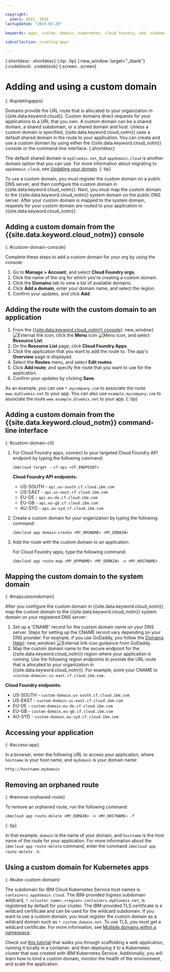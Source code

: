 ```yaml
---

copyright:
  years: 2015, 2019
lastupdated: "2019-03-29"

keywords: apps, custom, domain, kubernetes, cloud foundry, add, subdomain, custom route, dns, domainname, domain name, endpoint

subcollection: creating-apps

---
```


{:shortdesc: .shortdesc}
{:tip: .tip}
{:new_window: target="_blank"}
{:codeblock: .codeblock}
{:screen: .screen}

# Adding and using a custom domain
{: #updatingapps}

Domains provide the URL route that is allocated to your organization in {{site.data.keyword.cloud}}. Custom domains direct requests for your applications to a URL that you own. A custom domain can be a shared domain, a shared subdomain, or a shared domain and host. Unless a custom domain is specified, {{site.data.keyword.cloud_notm}} uses a default shared domain in the route to your application. You can create and use a custom domain by using either the {{site.data.keyword.cloud_notm}} console or the command-line interface.
{:shortdesc}

The default shared domain is `mybluemix.net`, but `appdomain.cloud` is another domain option that you can use. For more information about migrating to `appdomain.cloud`, see [Updating your domain](/docs/apps/tutorials?topic=creating-apps-update-domain).
{: tip}

To use a custom domain, you must register the custom domain on a public DNS server, and then configure the custom domain in {{site.data.keyword.cloud_notm}}. Next, you must map the custom domain to the {{site.data.keyword.cloud_notm}} system domain on the public DNS server. After your custom domain is mapped to the system domain, requests for your custom domain are routed to your application in {{site.data.keyword.cloud_notm}}.

## Adding a custom domain from the {{site.data.keyword.cloud_notm}} console
{: #custom-domain-console}

Complete these steps to add a custom domain for your org by using the console:

1. Go to **Manage > Account**, and select **Cloud Foundry orgs**.
2. Click the name of the org for which you're creating a custom domain.
3. Click the **Domains** tab to view a list of available domains.
4. Click **Add a domain**, enter your domain name, and select the region.
5. Confirm your updates, and click **Add**.

## Adding the route with the custom domain to an application

1. From the [{{site.data.keyword.cloud_notm}} console](https://{DomainName}){: new_window} ![External link icon](../icons/launch-glyph.svg "External link icon"), click the **Menu** icon ![Menu icon](../../icons/icon_hamburger.svg), and select **Resource List**.
2. On the **Resource List** page, click **Cloud Foundry Apps**.
3. Click the application that you want to add the route to. The app's **Overview** page is displayed.
4. Select the **Routes** menu, and select **Edit routes**.
5. Click **Add route**, and specify the route that you want to use for the application.
6. Confirm your updates by clicking **Save**.

As an example, you can use `*.mycompany.com` to associate the route `www.mybluemix.net` to your app. You can also use `example.mycompany.com` to associate the route `www.example.bluemix.net` to your app.
{: tip}

## Adding a custom domain from the {{site.data.keyword.cloud_notm}} command-line interface
{: #custom-domain-cli}

1. For Cloud Foundry apps, connect to your targeted Cloud Foundry API endpoint by typing the following command:
   ```
   ibmcloud target --cf-api <CF_ENDPOINT>
   ```
   
   **Cloud Foundry API endpoints:**
   * US-SOUTH - `api.us-south.cf.cloud.ibm.com`
   * US-EAST - `api.us-east.cf.cloud.ibm.com`
   * EU-DE - `api.eu-de.cf.cloud.ibm.com`
   * EU-GB - `api.eu-gb.cf.cloud.ibm.com`
   * AU-SYD - `api.au-syd.cf.cloud.ibm.com`
   
2. Create a custom domain for your organization by typing the following command:
   ```
   ibmcloud app domain-create <MY_ORGNAME> <MY_DOMAIN>
   ```

3. Add the route with the custom domain to an application.

   For Cloud Foundry apps, type the following command:
   ```
   ibmcloud app route-map <MY_APPNAME> <MY_DOMAIN> -n <MY_HOSTNAME>
   ```
   
## Mapping the custom domain to the system domain
{: #mapcustomdomain}

After you configure the custom domain in {{site.data.keyword.cloud_notm}}, map the custom domain to the {{site.data.keyword.cloud_notm}} system domain on your registered DNS server:

1. Set up a 'CNAME' record for the custom domain name on your DNS server. Steps for setting up the CNAME record vary depending on your DNS provider. For example, if you use GoDaddy, you follow the [Domains Help](https://www.godaddy.com/help/add-a-cname-record-19236){: new_window} ![External link icon](../icons/launch-glyph.svg "External link icon") guidance from GoDaddy.
2. Map the custom domain name to the secure endpoint for the {{site.data.keyword.cloud_notm}} region where your application is running. Use the following region endpoints to provide the URL route that is allocated to your organization in {{site.data.keyword.cloud_notm}}. For example, point your CNAME to `<custom-domain>.us-east.cf.cloud.ibm.com.`

  **Cloud Foundry endpoints:**
  * US-SOUTH - `custom-domain.us-south.cf.cloud.ibm.com`
  * US-EAST - `custom-domain.us-east.cf.cloud.ibm.com`
  * EU-DE - `custom-domain.eu-de.cf.cloud.ibm.com`
  * EU-GB - `custom-domain.eu-gb.cf.cloud.ibm.com`
  * AU-SYD - `custom-domain.au-syd.cf.cloud.ibm.com`

## Accessing your application
{: #access-app}

In a browser, enter the following URL to access your application, where `hostname` is your host name, and `mydomain` is your domain name:
```
http://hostname.mydomain
```

## Removing an orphaned route
{: #remove-orphaned-route}

To remove an orphaned route, run the following command:
```
ibmcloud app route-delete <MY_DOMAIN> -n <MY_HOSTNAME> -f
```
{: tip}

In that example, `domain` is the name of your domain, and `hostname` is the host name of the route for your application. For more information about the `ibmcloud app route-delete` command, enter the command `ibmcloud app route-delete -h`.

## Using a custom domain for Kubernetes apps
{: #kube-custom-domain}

The subdomain for IBM Cloud Kubernetes Service host names is `containers.appdomain.cloud`. The IBM-provided Ingress subdomain wildcard, `*.<cluster_name>.<region>.containers.mybluemix.net`, is registered by default for your cluster. The IBM-provided TLS certificate is a wildcard certificate and can be used for the wildcard subdomain. If you want to use a custom domain, you must register the custom domain as a wildcard domain such as `*.custom_domain.net`. To use TLS, you must get a wildcard certificate. For more information, see [Multiple domains within a namespace](/docs/containers?topic=containers-ingress#multi-domains).

Check out [this tutorial](/docs/tutorials?topic=solution-tutorials-scalable-webapp-kubernetes) that walks you through scaffolding a web application, running it locally in a container, and then deploying it to a Kubernetes cluster that was created with IBM Kubernetes Service. Additionally, you will learn how to bind a custom domain, monitor the health of the environment, and scale the application.